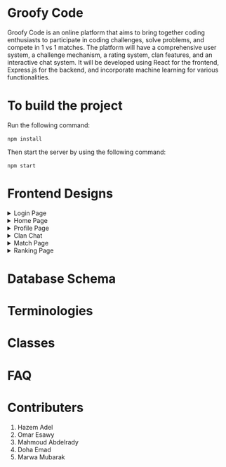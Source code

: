 # Groofy Code
Groofy Code is an online platform that aims to bring together coding enthusiasts to participate in coding challenges, solve problems, and compete in 1 vs 1 matches. The platform will have a comprehensive user system, a challenge mechanism, a rating system, clan features, and an interactive chat system. It will be developed using React for the frontend, Express.js for the backend, and incorporate machine learning for various functionalities.

# To build the project
Run the following command:
``` 
npm install
```
Then start the server by using the following command:
```
npm start
```
# Frontend Designs

<details>
    <summary>Login Page</summary>
  <img src="UI/LoginPage.png" name="Login 1">
</details>
<details>
    <summary>Home Page</summary>
  <img src="UI/HomePage.png" name="Home Page">
</details>
<details>
    <summary>Profile Page</summary>
  <img src="UI/Profile Page.jpg" name="Profile Page">
</details>
<details>
    <summary>Clan Chat</summary>
  <img src="UI/ClanChatPage.png" name="Clan Chat">
</details>
<details>
    <summary>Match Page</summary>
  <img src="UI/MatchPage.png" name="Match Page">
</details>
<details>
    <summary>Ranking Page</summary>
  <img src="UI/RankingPage.png" name="Ranking Page">
</details>

# Database Schema

# Terminologies

# Classes

# FAQ

# Contributers
1. Hazem Adel
2. Omar Esawy
3. Mahmoud Abdelrady
4. Doha Emad
5. Marwa Mubarak
